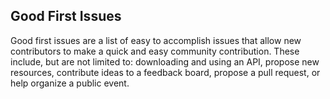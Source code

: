 ## Good First Issues

Good first issues are a list of easy to accomplish issues that allow new contributors to make a quick and easy community contribution. These include, but are not limited to: downloading and using an API, propose new resources, contribute ideas to a feedback board, propose a pull request, or help organize a public event.
